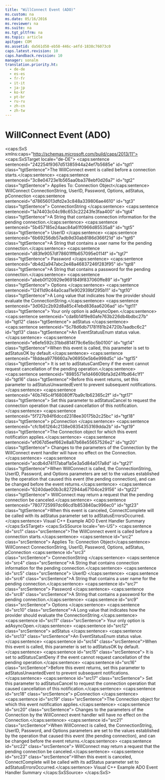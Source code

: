 ```yaml
---
title: "WillConnect Event (ADO)"
ms.custom: na
ms.date: 05/16/2016
ms.reviewer: na
ms.suite: na
ms.tgt_pltfrm: na
ms.topic: article
apitype: COM
ms.assetid: da561d58-eb58-446c-a4fd-1838c76073c0
caps.latest.revision: 10
caps.handback.revision: 10
manager: sonalm
translation.priority.ht: 
  - de-de
  - es-es
  - fr-fr
  - it-it
  - ja-jp
  - ko-kr
  - pt-br
  - ru-ru
  - zh-cn
  - zh-tw
---
```

# WillConnect Event (ADO)
<?xml version="1.0" encoding="utf-8"?>
<caps:SxS xmlns:caps="http://schemas.microsoft.com/build/caps/2013/11">
  <caps:SxSTarget locale="de-DE">
    <developerReferenceWithSyntaxDocument xsi:schemaLocation="http://ddue.schemas.microsoft.com/authoring/2003/5 http://dduestorage.blob.core.windows.net/ddueschema/developer.xsd" xmlns="http://ddue.schemas.microsoft.com/authoring/2003/5" xmlns:xlink="http://www.w3.org/1999/xlink" xmlns:xsi="http://www.w3.org/2001/XMLSchema-instance">
      <introduction>
        <para>
          <caps:sentence sentenceid="242254f9367d51385944a24ef7b5685e" id="tgt1" class="tgtSentence">The <legacyBold>WillConnect</legacyBold> event is called before a connection starts.</caps:sentence>
        </para>
        <para>
          <caps:sentence sentenceid="3c8e04723e1b565aa0ba378ebf0d26a7" id="tgt2" class="tgtSentence">
            <embeddedLabel>Applies To:</embeddedLabel> <link xlink:href="ef6b1824-5b12-43db-89d7-8f3d13896d4d">Connection Object</link></caps:sentence>
        </para>
      </introduction>
      <syntaxSection>
        <legacySyntax>
          <legacyBold>WillConnect</legacyBold>
          <parameterReference>ConnectionString, UserID, Password, Options, adStatus, pConnection</parameterReference>
        </legacySyntax>
      </syntaxSection>
      <parameters>
        <content>
          <definitionTable>
            <definedTerm>
              <caps:sentence sentenceid="d78656013dfd2e3c848a339806ae4610" id="tgt3" class="tgtSentence"> <legacyItalic>ConnectionString</legacyItalic> </caps:sentence>
            </definedTerm>
            <definition>
              <para>
                <caps:sentence sentenceid="1a74403c04c98c653c22243fe3faa400" id="tgt4" class="tgtSentence">A <languageKeyword>String</languageKeyword> that contains connection information for the pending connection.</caps:sentence>
              </para>
            </definition>
            <definedTerm>
              <caps:sentence sentenceid="5b457185e24aac84a61f0966d85535a8" id="tgt5" class="tgtSentence"> <legacyItalic>UserID</legacyItalic> </caps:sentence>
            </definedTerm>
            <definition>
              <para>
                <caps:sentence sentenceid="6b69256db57adb9d30ab8186d366f21d" id="tgt6" class="tgtSentence">A <languageKeyword>String</languageKeyword> that contains a user name for the pending connection.</caps:sentence>
              </para>
            </definition>
            <definedTerm>
              <caps:sentence sentenceid="d83fe9057df78601fffb657095e0114f" id="tgt7" class="tgtSentence"> <legacyItalic>Password</legacyItalic> </caps:sentence>
            </definedTerm>
            <definition>
              <para>
                <caps:sentence sentenceid="db4d2a947abc2e48a46837246f283f95" id="tgt8" class="tgtSentence">A <languageKeyword>String</languageKeyword> that contains a password for the pending connection.</caps:sentence>
              </para>
            </definition>
            <definedTerm>
              <caps:sentence sentenceid="abeb0f120929e9691849f837060ffe89" id="tgt9" class="tgtSentence"> <legacyItalic>Options</legacyItalic> </caps:sentence>
            </definedTerm>
            <definition>
              <para>
                <caps:sentence sentenceid="12411d9c44a0caa11e902939bf295b11" id="tgt10" class="tgtSentence">A <languageKeyword>Long</languageKeyword> value that indicates how the provider should evaluate the <legacyItalic>ConnectionString</legacyItalic>.</caps:sentence>
                <caps:sentence sentenceid="3d062c2b92d8a85c41ebd836aa6206ad" id="tgt11" class="tgtSentence"> Your only option is <legacyBold>adAsyncOpen</legacyBold>.</caps:sentence>
              </para>
            </definition>
            <definedTerm>
              <caps:sentence sentenceid="cda6b14f9e80afe763b226db4bdbc27b" id="tgt12" class="tgtSentence"> <legacyItalic>adStatus</legacyItalic> </caps:sentence>
            </definedTerm>
            <definition>
              <para>
                <caps:sentence sentenceid="5c78d6db71781f81b24720b7aadbc6c2" id="tgt13" class="tgtSentence">An <legacyLink xlink:href="ebfd4cda-4017-4873-9d28-38b1c7db12a8">EventStatusEnum</legacyLink> status value.</caps:sentence>
              </para>
              <para>
                <caps:sentence sentenceid="e6efe592c31bbd814f79c6e5bc5b0100" id="tgt14" class="tgtSentence">When this event is called, this parameter is set to <legacyBold>adStatusOK</legacyBold> by default.</caps:sentence>
                <caps:sentence sentenceid="18ddea9776660a7e06950e5b6e998d5c" id="tgt15" class="tgtSentence"> It is set to <legacyBold>adStatusCantDeny</legacyBold> if the event cannot request cancellation of the pending operation.</caps:sentence>
              </para>
              <para>
                <caps:sentence sentenceid="8985571e1d46609bfa3d241fbd64c1f1" id="tgt16" class="tgtSentence">Before this event returns, set this parameter to <legacyBold>adStatusUnwantedEvent</legacyBold> to prevent subsequent notifications.</caps:sentence>
                <caps:sentence sentenceid="40b745c4f168080ff7ba9c1b62365c2f" id="tgt17" class="tgtSentence"> Set this parameter to <legacyBold>adStatusCancel</legacyBold> to request the connection operation that caused cancellation of this notification.</caps:sentence>
              </para>
            </definition>
            <definedTerm>
              <caps:sentence sentenceid="5f727b94f6dccd2318ee30175b2c25bc" id="tgt18" class="tgtSentence"> <legacyItalic>pConnection</legacyItalic> </caps:sentence>
            </definedTerm>
            <definition>
              <para>
                <caps:sentence sentenceid="cfc1b61264c2138e08354353169dda2b" id="tgt19" class="tgtSentence">The <legacyLink xlink:href="ef6b1824-5b12-43db-89d7-8f3d13896d4d">Connection</legacyLink> object for which this event notification applies.</caps:sentence>
                <caps:sentence sentenceid="ef067d5eef662e8a87b68e55657526e2" id="tgt20" class="tgtSentence"> Changes to the parameters of the <legacyBold>Connection</legacyBold> by the <legacyBold>WillConnect</legacyBold> event handler will have no effect on the <legacyBold>Connection</legacyBold>.</caps:sentence>
              </para>
            </definition>
          </definitionTable>
        </content>
      </parameters>
      <languageReferenceRemarks>
        <content>
          <para>
            <caps:sentence sentenceid="acdb4d74117abaf1a5e3a5d84a017a8d" id="tgt21" class="tgtSentence">When <legacyBold>WillConnect</legacyBold> is called, the <legacyItalic>ConnectionString</legacyItalic>, <legacyItalic>UserID</legacyItalic>, <legacyItalic>Password</legacyItalic>, and <legacyItalic>Options</legacyItalic> parameters are set to the values established by the operation that caused this event (the pending connection), and can be changed before the event returns.</caps:sentence>
            <caps:sentence sentenceid="6240dae00b3c8272944a67104ce29156" id="tgt22" class="tgtSentence">
              <legacyBold>WillConnect</legacyBold> may return a request that the pending connection be canceled.</caps:sentence>
          </para>
          <para>
            <caps:sentence sentenceid="7807725997dc66cd1b853840ac996ec0" id="tgt23" class="tgtSentence">When this event is canceled, <legacyBold>ConnectComplete</legacyBold> will be called with its <legacyItalic>adStatus </legacyItalic>parameter set to <legacyBold>adStatusErrorsOccurred</legacyBold>.</caps:sentence>
          </para>
        </content>
      </languageReferenceRemarks>
      <relatedTopics>
        <link xlink:href="29530153-b963-4a7c-8665-2335f1d604a8">Visual C++ Example</link>
        <link xlink:href="b34f4472-5e04-4a2c-ab64-38d6eca31a69">ADO Event Handler Summary</link>
      </relatedTopics>
    </developerReferenceWithSyntaxDocument>
  </caps:SxSTarget>
  <caps:SxSSource locale="en-US">
    <developerReferenceWithSyntaxDocument xsi:schemaLocation="http://ddue.schemas.microsoft.com/authoring/2003/5 http://dduestorage.blob.core.windows.net/ddueschema/developer.xsd" xmlns="http://ddue.schemas.microsoft.com/authoring/2003/5" xmlns:xlink="http://www.w3.org/1999/xlink" xmlns:xsi="http://www.w3.org/2001/XMLSchema-instance">
      <introduction>
        <para>
          <caps:sentence id="src1" class="srcSentence">The <legacyBold>WillConnect</legacyBold> event is called before a connection starts.</caps:sentence>
        </para>
        <para>
          <caps:sentence id="src2" class="srcSentence">
            <embeddedLabel>Applies To:</embeddedLabel> <link xlink:href="ef6b1824-5b12-43db-89d7-8f3d13896d4d">Connection Object</link></caps:sentence>
        </para>
      </introduction>
      <syntaxSection>
        <legacySyntax>
          <legacyBold>WillConnect</legacyBold>
          <parameterReference>ConnectionString, UserID, Password, Options, adStatus, pConnection</parameterReference>
        </legacySyntax>
      </syntaxSection>
      <parameters>
        <content>
          <definitionTable>
            <definedTerm>
              <caps:sentence id="src3" class="srcSentence"> <legacyItalic>ConnectionString</legacyItalic> </caps:sentence>
            </definedTerm>
            <definition>
              <para>
                <caps:sentence id="src4" class="srcSentence">A <languageKeyword>String</languageKeyword> that contains connection information for the pending connection.</caps:sentence>
              </para>
            </definition>
            <definedTerm>
              <caps:sentence id="src5" class="srcSentence"> <legacyItalic>UserID</legacyItalic> </caps:sentence>
            </definedTerm>
            <definition>
              <para>
                <caps:sentence id="src6" class="srcSentence">A <languageKeyword>String</languageKeyword> that contains a user name for the pending connection.</caps:sentence>
              </para>
            </definition>
            <definedTerm>
              <caps:sentence id="src7" class="srcSentence"> <legacyItalic>Password</legacyItalic> </caps:sentence>
            </definedTerm>
            <definition>
              <para>
                <caps:sentence id="src8" class="srcSentence">A <languageKeyword>String</languageKeyword> that contains a password for the pending connection.</caps:sentence>
              </para>
            </definition>
            <definedTerm>
              <caps:sentence id="src9" class="srcSentence"> <legacyItalic>Options</legacyItalic> </caps:sentence>
            </definedTerm>
            <definition>
              <para>
                <caps:sentence id="src10" class="srcSentence">A <languageKeyword>Long</languageKeyword> value that indicates how the provider should evaluate the <legacyItalic>ConnectionString</legacyItalic>.</caps:sentence>
                <caps:sentence id="src11" class="srcSentence"> Your only option is <legacyBold>adAsyncOpen</legacyBold>.</caps:sentence>
              </para>
            </definition>
            <definedTerm>
              <caps:sentence id="src12" class="srcSentence"> <legacyItalic>adStatus</legacyItalic> </caps:sentence>
            </definedTerm>
            <definition>
              <para>
                <caps:sentence id="src13" class="srcSentence">An <legacyLink xlink:href="ebfd4cda-4017-4873-9d28-38b1c7db12a8">EventStatusEnum</legacyLink> status value.</caps:sentence>
              </para>
              <para>
                <caps:sentence id="src14" class="srcSentence">When this event is called, this parameter is set to <legacyBold>adStatusOK</legacyBold> by default.</caps:sentence>
                <caps:sentence id="src15" class="srcSentence"> It is set to <legacyBold>adStatusCantDeny</legacyBold> if the event cannot request cancellation of the pending operation.</caps:sentence>
              </para>
              <para>
                <caps:sentence id="src16" class="srcSentence">Before this event returns, set this parameter to <legacyBold>adStatusUnwantedEvent</legacyBold> to prevent subsequent notifications.</caps:sentence>
                <caps:sentence id="src17" class="srcSentence"> Set this parameter to <legacyBold>adStatusCancel</legacyBold> to request the connection operation that caused cancellation of this notification.</caps:sentence>
              </para>
            </definition>
            <definedTerm>
              <caps:sentence id="src18" class="srcSentence"> <legacyItalic>pConnection</legacyItalic> </caps:sentence>
            </definedTerm>
            <definition>
              <para>
                <caps:sentence id="src19" class="srcSentence">The <legacyLink xlink:href="ef6b1824-5b12-43db-89d7-8f3d13896d4d">Connection</legacyLink> object for which this event notification applies.</caps:sentence>
                <caps:sentence id="src20" class="srcSentence"> Changes to the parameters of the <legacyBold>Connection</legacyBold> by the <legacyBold>WillConnect</legacyBold> event handler will have no effect on the <legacyBold>Connection</legacyBold>.</caps:sentence>
              </para>
            </definition>
          </definitionTable>
        </content>
      </parameters>
      <languageReferenceRemarks>
        <content>
          <para>
            <caps:sentence id="src21" class="srcSentence">When <legacyBold>WillConnect</legacyBold> is called, the <legacyItalic>ConnectionString</legacyItalic>, <legacyItalic>UserID</legacyItalic>, <legacyItalic>Password</legacyItalic>, and <legacyItalic>Options</legacyItalic> parameters are set to the values established by the operation that caused this event (the pending connection), and can be changed before the event returns.</caps:sentence>
            <caps:sentence id="src22" class="srcSentence">
              <legacyBold>WillConnect</legacyBold> may return a request that the pending connection be canceled.</caps:sentence>
          </para>
          <para>
            <caps:sentence id="src23" class="srcSentence">When this event is canceled, <legacyBold>ConnectComplete</legacyBold> will be called with its <legacyItalic>adStatus </legacyItalic>parameter set to <legacyBold>adStatusErrorsOccurred</legacyBold>.</caps:sentence>
          </para>
        </content>
      </languageReferenceRemarks>
      <relatedTopics>
        <link xlink:href="29530153-b963-4a7c-8665-2335f1d604a8">Visual C++ Example</link>
        <link xlink:href="b34f4472-5e04-4a2c-ab64-38d6eca31a69">ADO Event Handler Summary</link>
      </relatedTopics>
    </developerReferenceWithSyntaxDocument>
  </caps:SxSSource>
</caps:SxS>